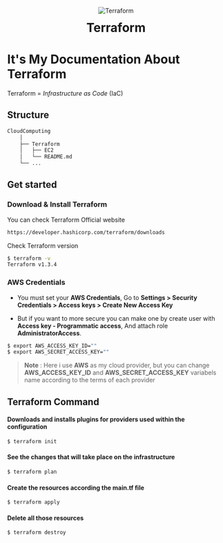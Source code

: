<p align="center">
  <img src="https://www.datocms-assets.com/2885/1620155117-brandhcterraformverticalcolorwhite.svg" alt="Terraform"/>
</p>
<h1 align="center" style="margin-top: 0px;"> Terraform </h1>


 
# It's My Documentation About Terraform

Terraform = *Infrastructure as Code* (IaC)

## Structure
~~~bash  
CloudComputing
    │
    ├── Terraform 
    │   ├── EC2
    │   └── README.md
    └── ...
~~~





## Get started   
### Download & Install Terraform

You can check Terraform Official website

~~~bash  
https://developer.hashicorp.com/terraform/downloads
~~~

Check Terraform version  

~~~bash  
$ terraform -v 
Terraform v1.3.4
~~~

### AWS Credentials

- You must set your **AWS Credentials**, Go to **Settings > Security Credentials  > Access keys > Create New Access Key** 

- But if you want to more secure you can make one by create user with **Access key - Programmatic access**, And attach role **AdministratorAccess**.

~~~bash
$ export AWS_ACCESS_KEY_ID=""    
$ export AWS_SECRET_ACCESS_KEY=""
~~~

> **Note** : Here i use **AWS** as my cloud provider, but you can change **AWS_ACCESS_KEY_ID** and **AWS_SECRET_ACCESS_KEY** variabels name according to the terms of each provider 

## Terraform Command

#### Downloads and installs plugins for providers used within the configuration

~~~bash
$ terraform init
~~~

#### See the changes that will take place on the infrastructure

~~~bash
$ terraform plan
~~~

#### Create the resources according the main.tf file

~~~bash
$ terraform apply
~~~

#### Delete all those resources

~~~bash
$ terraform destroy
~~~
